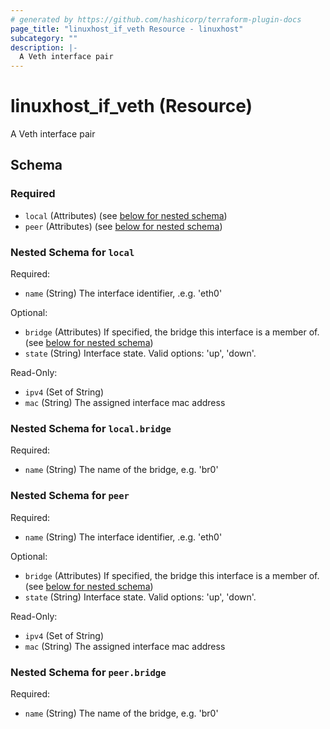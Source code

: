 ```yaml
---
# generated by https://github.com/hashicorp/terraform-plugin-docs
page_title: "linuxhost_if_veth Resource - linuxhost"
subcategory: ""
description: |-
  A Veth interface pair
---
```


# linuxhost_if_veth (Resource)

A Veth interface pair



<!-- schema generated by tfplugindocs -->
## Schema

### Required

- `local` (Attributes) (see [below for nested schema](#nestedatt--local))
- `peer` (Attributes) (see [below for nested schema](#nestedatt--peer))

<a id="nestedatt--local"></a>
### Nested Schema for `local`

Required:

- `name` (String) The interface identifier, .e.g. 'eth0'

Optional:

- `bridge` (Attributes) If specified, the bridge this interface is a member of. (see [below for nested schema](#nestedatt--local--bridge))
- `state` (String) Interface state. Valid options: 'up', 'down'.

Read-Only:

- `ipv4` (Set of String)
- `mac` (String) The assigned interface mac address

<a id="nestedatt--local--bridge"></a>
### Nested Schema for `local.bridge`

Required:

- `name` (String) The name of the bridge, e.g. 'br0'



<a id="nestedatt--peer"></a>
### Nested Schema for `peer`

Required:

- `name` (String) The interface identifier, .e.g. 'eth0'

Optional:

- `bridge` (Attributes) If specified, the bridge this interface is a member of. (see [below for nested schema](#nestedatt--peer--bridge))
- `state` (String) Interface state. Valid options: 'up', 'down'.

Read-Only:

- `ipv4` (Set of String)
- `mac` (String) The assigned interface mac address

<a id="nestedatt--peer--bridge"></a>
### Nested Schema for `peer.bridge`

Required:

- `name` (String) The name of the bridge, e.g. 'br0'
